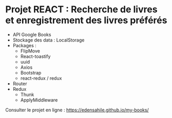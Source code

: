 # Projet REACT : Recherche de livres et enregistrement des livres préférés


- API  Google Books
- Stockage des data : LocalStorage
- Packages :
  - FlipMove
  - React-toastify
  - uuid
  - Axios
  - Bootstrap
  - react-redux / redux
- Router
- Redux
  - Thunk
  - ApplyMiddleware

Consulter le projet en ligne : https://edensahile.github.io/my-books/

